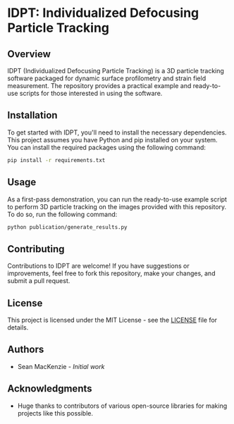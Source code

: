 
# IDPT: Individualized Defocusing Particle Tracking

## Overview
IDPT (Individualized Defocusing Particle Tracking) is a 3D particle tracking software packaged for dynamic surface profilometry and strain field measurement. The repository provides a practical example and ready-to-use scripts for those interested in using the software.

## Installation

To get started with IDPT, you'll need to install the necessary dependencies. This project assumes you have Python and pip installed on your system. You can install the required packages using the following command:


```bash
pip install -r requirements.txt
```

## Usage

As a first-pass demonstration, you can run the ready-to-use example script to perform 3D particle tracking on the images provided with this repository. To do so, run the following command: 

```bash
python publication/generate_results.py
```


## Contributing

Contributions to IDPT are welcome! If you have suggestions or improvements, feel free to fork this repository, make your changes, and submit a pull request.

## License

This project is licensed under the MIT License - see the [LICENSE](LICENSE) file for details.

## Authors

- Sean MacKenzie - *Initial work*

## Acknowledgments

- Huge thanks to contributors of various open-source libraries for making projects like this possible.

```
